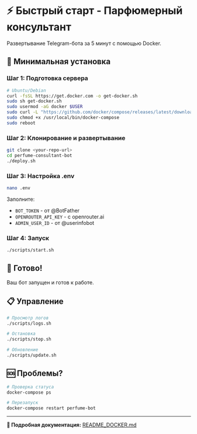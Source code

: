 # ⚡ Быстрый старт - Парфюмерный консультант

Развертывание Telegram-бота за 5 минут с помощью Docker.

## 🚀 Минимальная установка

### Шаг 1: Подготовка сервера
```bash
# Ubuntu/Debian
curl -fsSL https://get.docker.com -o get-docker.sh
sudo sh get-docker.sh
sudo usermod -aG docker $USER
sudo curl -L "https://github.com/docker/compose/releases/latest/download/docker-compose-$(uname -s)-$(uname -m)" -o /usr/local/bin/docker-compose
sudo chmod +x /usr/local/bin/docker-compose
sudo reboot
```

### Шаг 2: Клонирование и развертывание
```bash
git clone <your-repo-url>
cd perfume-consultant-bot
./deploy.sh
```

### Шаг 3: Настройка .env
```bash
nano .env
```
Заполните:
- `BOT_TOKEN` - от @BotFather
- `OPENROUTER_API_KEY` - с openrouter.ai  
- `ADMIN_USER_ID` - от @userinfobot

### Шаг 4: Запуск
```bash
./scripts/start.sh
```

## 🎯 Готово!

Ваш бот запущен и готов к работе.

## 📋 Управление

```bash
# Просмотр логов
./scripts/logs.sh

# Остановка
./scripts/stop.sh

# Обновление
./scripts/update.sh
```

## 🆘 Проблемы?

```bash
# Проверка статуса
docker-compose ps

# Перезапуск
docker-compose restart perfume-bot
```

---

**📖 Подробная документация:** [README_DOCKER.md](README_DOCKER.md)